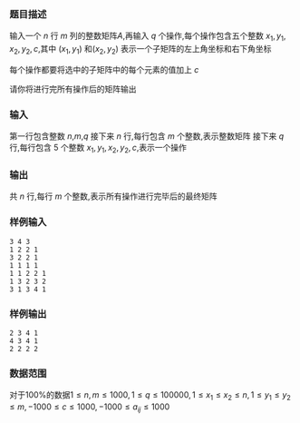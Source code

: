 ###  题目描述
输入一个 $n$ 行 $m$ 列的整数矩阵$A$,再输入 $q$ 个操作,每个操作包含五个整数 $x_1,y_1,x_2,y_2,c$,其中 $(x_1, y_1)$ 和$(x_2, y_2)$ 表示一个子矩阵的左上角坐标和右下角坐标

每个操作都要将选中的子矩阵中的每个元素的值加上 $c$

请你将进行完所有操作后的矩阵输出
###  输入
第一行包含整数 $n$,$m$,$q$
接下来 $n$ 行,每行包含 $m$ 个整数,表示整数矩阵
接下来 $q$ 行,每行包含 $5$ 个整数 $x_1,y_1,x_2,y_2,c$,表示一个操作
###  输出
共 $n$ 行,每行 $m$ 个整数,表示所有操作进行完毕后的最终矩阵
### 样例输入
```
3 4 3
1 2 2 1
3 2 2 1
1 1 1 1
1 1 2 2 1
1 3 2 3 2
3 1 3 4 1
```
### 样例输出
```
2 3 4 1
4 3 4 1
2 2 2 2
```
### 数据范围
对于$100\%$的数据$1 \leq n, m \leq 1000,1 \leq q \leq 100000,1 \leq x_1 \leq x_2 \leq n , 1 \leq y_1 \leq y_2 \leq m,−1000 \leq c \leq 1000 , −1000 \leq a_{ij} \leq 1000$
